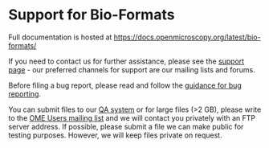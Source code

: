 # Support for Bio-Formats

Full documentation is hosted at
https://docs.openmicroscopy.org/latest/bio-formats/

If you need to contact us for further assistance, please see the
[support page](https://www.openmicroscopy.org/support/) - our preferred
channels for support are our mailing lists and forums.

Before filing a bug report, please read and follow the
[guidance for bug reporting](https://docs.openmicroscopy.org/latest/bio-formats/about/bug-reporting.html).

You can submit files to our [QA system](http://qa.openmicroscopy.org.uk/qa/upload/)
or for large files (>2 GB), please write to the
[OME Users mailing list](http://lists.openmicroscopy.org.uk/mailman/listinfo/ome-users)
and we will contact you privately with an FTP server address. If possible,
please submit a file we can make public for testing purposes. However, we will
keep files private on request.